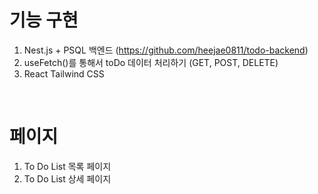 # 기능 구현
1. Nest.js + PSQL 백엔드 (https://github.com/heejae0811/todo-backend)
2. useFetch()를 통해서 toDo 데이터 처리하기 (GET, POST, DELETE)
3. React Tailwind CSS

<br>
 
# 페이지
1. To Do List 목록 페이지  
2. To Do List 상세 페이지  
